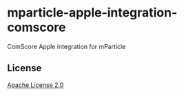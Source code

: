 # mparticle-apple-integration-comscore

ComScore Apple integration for mParticle

## License

[Apache License 2.0](http://www.apache.org/licenses/LICENSE-2.0)
